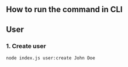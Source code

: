 ## How to run the command in CLI

## User

### 1. Create user

```bash
node index.js user:create John Doe
```
